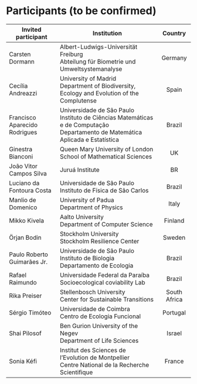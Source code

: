 # Participants (to be confirmed)

| Invited participant | Institution | Country |
| --- | --- | :---: |
| Carsten Dormann | Albert-Ludwigs-Universität Freiburg<br>Abteilung für Biometrie und Umweltsystemanalyse | Germany |
| Cecília Andreazzi  | University of Madrid<br>Department of Biodiversity, Ecology and Evolution of the Complutense  | Spain |
| Francisco Aparecido Rodrigues | Universidade de São Paulo<br>Instituto de Ciências Matemáticas e de Computação<br>Departamento de Matemática Aplicada e Estatística | Brazil |
| Ginestra Bianconi | Queen Mary University of London<br>School of Mathematical Sciences | UK |
| João Vitor Campos Silva| Juruá Institute | BR |
| Luciano da Fontoura Costa | Universidade de São Paulo<br>Instituto de Física de São Carlos | Brazil |
| Manlio de Domenico | University of Padua<br>Department of Physics | Italy |
| Mikko Kivela | Aalto University<br>Department of Computer Science | Finland |
| Örjan Bodin | Stockholm University<br>Stockholm Resilience Center | Sweden |
| Paulo Roberto Guimarães Jr. | Universidade de São Paulo<br>Instituto de Biologia<br>Departamento de Ecologia | Brazil |
| Rafael Raimundo | Universidade Federal da Paraíba<br>Socioecological coviability Lab | Brazil|
| Rika Preiser | Stellenbosch University<br>Center for Sustainable Transitions | South Africa |
| Sérgio Timóteo | Universidade de Coimbra<br>Centro de Ecologia Funcional | Portugal |
| Shai Pilosof | Ben Gurion University of the Negev<br>Department of Life Sciences | Israel |
| Sonia Kéfi | Institut des Sciences de l’Evolution de Montpellier<br>Centre National de la Recherche Scientifique | France |


